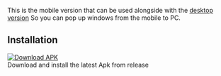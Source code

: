 This is the mobile version that can be used alongside with the [desktop version](https://github.com/Spec-DY/HomeMalwarePopups) So you can pop up windows from the mobile to PC.

## Installation

[![Download APK](https://img.shields.io/github/v/release/Spec-DY/HomeMalwarePopups-Mobile?label=Download%20APK&style=for-the-badge)](https://github.com/Spec-DY/HomeMalwarePopups-Mobile/releases/latest)
</br>
Download and install the latest Apk from release
